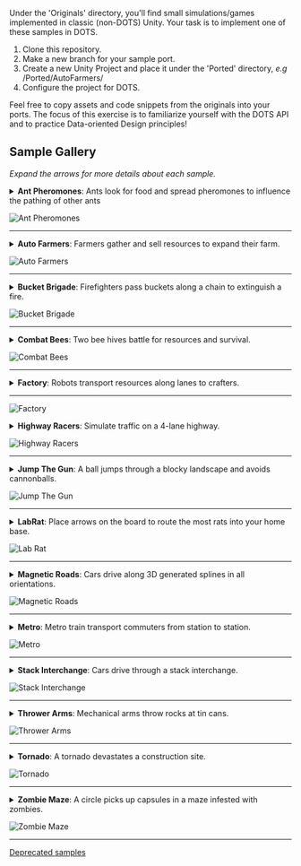 Under the 'Originals' directory, you'll find small simulations/games implemented in classic (non-DOTS) Unity. Your task is to implement one of these samples in DOTS.

1. Clone this repository.
2. Make a new branch for your sample port.
3. Create a new Unity Project and place it under the 'Ported' directory, *e.g* /Ported/AutoFarmers/
4. Configure the project for DOTS.

Feel free to copy assets and code snippets from the originals into your ports. The focus of this exercise is to familiarize yourself with the DOTS API and to practice Data-oriented Design principles!

## Sample Gallery

*Expand the arrows for more details about each sample.*

<details>
  <summary><strong>Ant Pheromones</strong>: Ants look for food and spread pheromones to influence the pathing of other ants</summary>
  
  <ul>
<li>Ants bring food from the source (green spot) to the destination (red spot).</li>
<li>Each ant spawns at the center point with a random heading.</li>
<li>Ants bounce off of walls at the inverse angle.</li>
<li>Ants will steer towards the food source (green dot) if they have line of sight.</li>
<li>Ants leave pheromone in the spots they walk over.</li>
<li>Ant steering is biased towards the nearest adjacent spot of pheromone.</li>
<li>Pheromone at a spot decays over time.</li>
<li>Ant steering is also slightly randomized, so ants don’t walk in straight lines.</li>
<li>The gaps in the ring walls randomly vary in size and placement.</li>
<li>Keyboard controls allow the user to slow down, speed up, and reset the simulation.</li>
</ul>
</details>

![Ant Pheromones](_imgs/AntPhermones.gif?raw=true)
 
---
 
<details>
  <summary><strong>Auto Farmers</strong>: Farmers gather and sell resources to expand their farm.</summary>
  
   <ul>
<li>On start, a single farmer (the green cylinders) spawns.</li>
<li>Farmers walk around to destroy rocks (the grey cylinders) to make way for tilling the soil (creating brown-striped crop cells).</li>
<li>A plant grows in each crop cell. (The color and mesh of plant randomly varies.)</li>
<li>When fully grown, a plant is ready for harvest by a farmer. Farmers deposit plants in the nearest silo (grey-blue cylinder).</li>
<li>When enough resources have been collected into a silo, a new farmer spawns from the silo.</li>
<li>Farmers look for their next task in a limited radius. If no task is found, they look in an increasingly larger radius until a task is found.</li>
<li>For every fifth farmer spawned, a drone is spawned instead.</li>
<li>Drones fly and harvest plants. They do not destroy rocks or plant crops.</li>
<li>After depositing, drones hover over the silo until they locate a plant to harvest.</li>
<li>Keyboard controls allow the user to reset the simulation.</li>
   </ul>
</details>
 
![Auto Farmers](_imgs/AutoFarmers.png?raw=true)
 
---
 
 <details>
   <summary><strong>Bucket Brigade</strong>: Firefighters pass buckets along a chain to extinguish a fire.
   </summary>
     
   <ul>
<li>Each cell of the grid has a temperature from 0.0 to 1.0. Cells above 0.2 are on fire and transmit heat to their neighbors. The color and height of a fire cell reflects its temperature. (For visual effect, a fire cell's height randomly oscilates a small amount, but this does not reflect its actual temperature.)</li>
<li>On start, a few random cells are on fire. Buckets are randomly placed around the field.</li>
<li>Workers are grouped into teams. Each team picks the closest cell on fire and forms two lines from the fire to the nearest water (blue cells outside the field). One line passes full buckets; the other passes empty buckets.</li>
<li>Each team has a bucket fetcher, who retrieves the nearest bucket, walks it to the water at the end of the line, fills the bucket, and then drops it.</li>
<li>Workers in the 'pass full' line look for full buckets on the ground within a small radius. When found, they walk over, pick up the bucket, carry it to the next worker up the line, and drop it. The last worker in the 'pass full' line empties the bucket on the fire (lowering the temperature of that cell and its eight surrounding cells to zero). Workers move slower while carrying a full bucket.</li>
<li>Workers in the 'pass empty' line behave the same but only carry empty buckets. The last worker in the 'pass empty' line will fill the bucket in the nearest water.</li>
<li>Every frame, a team will reposition its line to the fire cell closest to its current water source.</li>
<li>When a team's water source is exhausted, it repositions the line to the next closest water.</li>
<li>When repositioning, a worker will not resume its normal behavior until it has reached its new position.</li>
<li>In the moment between a worker placing a bucket on the ground and the next picking it up, the line might reposition, in which case the bucket will be left on the ground.</li>
<li>OPTIONAL: A small configured number of 'omniworkers' (black) are not part of any team. An omniworker picks up the nearest bucket, fills it at the nearest water source, and dumps it on the nearest fire.</li>
<li>Keyboard controls allow the user to reset the simulation.</li>
   </ul>
</details>

![Bucket Brigade](_imgs/BucketBrigade.png?raw=true)

---

<details>
  <summary><strong>Combat Bees</strong>: Two bee hives battle for resources and survival.
  </summary>
    
   <ul>
<li>Resources (green discs) spawn in the middle. Yellow bees spawn in the yellow base. Blue bees spawn in the blue base.</li>
<li>Resources spawned at the same location will stack on top of each other.</li>
<li>Bees pick up resources and drop them in their base.</li>
<li>When a resource hits the ground of a base, it explodes, spawning several bees of that base's color.</li>
<li>Bees not carrying resources may attack and destroy enemy bees carrying resources.</li>
<li>A destroyed bee emmits bee fragments and blood splatters, and the resource falls to the ground. Blood splatters on surfaces shrink to nothing over time.</li>
<li>Each bee's displayed scale oscilates along all three axes, but this is just a visual effect. Collisions are not affected.</li>
<li>Keyboard controls allow the user to reset the simulation.</li>
<li>Pointer clicks spawn additional resources at the point clicked (determined by casting a ray from the cursor).</li>
   </ul>
</details>

![Combat Bees](_imgs/CombatBees.gif?raw=true)

---

<details>
  <summary><strong>Factory</strong>: Robots transport resources along lanes to crafters.
  </summary>
  
   <ul>
<li>Users can click to add a cluster of several additional bots. Users can also click on tiles of the grid to clear them or to add walls (grey tile), add a resource (purple tile), add a crafter (green tile), add green lines, or add purple lines.</li>
<li>Bots are purple when carrying a resource and green when not.</li>
<li>Bots pick up resources at the purple tiles and deliver them to the green tiles (crafters).</li>
<li>Bots will not collide with other bots. When bots are spawned, other bots gets pushed out of the way.</li>
<li>Bots will path around walls. If you place a wall on top of bots, they will remain stuck until you erase the tile.</li>
<li>Keyboard controls allow the user to reset the simulation.</li>
   </ul>
</details>

---

![Factory](_imgs/Factory.png?raw=true)

<details>
  <summary><strong>Highway Racers</strong>: Simulate traffic on a 4-lane highway.
  </summary>
  
  <ul>
<li>Each car has a random cruising speed, a random overtake speed, a random overtake distance, and a random overtake time (each within a fixed min/max range).</li>
<li>When traveling at its cruising speed, a car is grey. When going below its cruising speed, it turns red. While going above its cruising speed, it turns green.</li>
<li>Cars have three main states: cruising, looking to change lane, and overtaking.</li>
<li>While cruising, a car accelerates/brakes to its cruising speed; if it comes up behind a slower car within its overtake distance, it enters the 'looking to change lane' state.</li>
<li>A looking-to-change car will look for sufficient open space to its left or right to change lanes. While blocked from changing lanes, the car will tail the car ahead of it. When it is clear to change lane, it will enter the overtake state.</li>
<li>In the overtake state, a car first moves into another lane, then accelerates to its overtake speed. Once the car's overtake time elapses, it looks to move back into the lane it came from. If blocked from moving back, the car gives up and goes back to the cruising state. If at any time the car is impeded by a slower moving car within its overtake distance, it goes back to the cruising state.</li>
<li>Keyboard controls allow the user to reset the simulation.</li>
   </ul>
</details>

![Highway Racers](_imgs/HighwayRacers.gif?raw=true)

---

<details>
  <summary><strong>Jump The Gun</strong>: A ball jumps through a blocky landscape and avoids cannonballs.
  </summary>

<ul>
<li>The ball bounces from column to adjacent column towards the mouse cursor. (This requires computing the appropriate trajectory for each bounce.) The movement is clamped to the edges of the playing field.</li>
<li>On init, the cannons spawn on random columns. The cannons always turn to face the player's ball.</li>
<li>Periodically, each cannon fires a cannon ball along a trajectory that will intersect the player's ball (at its current position) but not hit any columns in between.</li>
<li>When a cannon ball hits the top of a column, the impact pushes the column down (but not below the minimum height).</li>
<li>The game is over when a cannon ball hits the player's ball.</li>
<li>Keyboard controls allow the user to reset the simulation.</li>
   </ul>  

</details>

![Jump The Gun](_imgs/JumpTheGun.gif?raw=true)

---

<details>
  <summary><strong>LabRat</strong>: Place arrows on the board to route the most rats into your home base.
  </summary>
    
   <ul>
<li>Mice spawn at frequent, randomized intervals in the top and bottom corners. The top mice head down. The bottom mice head up.</li>
<li>At start of play, walls are randomly placed between grid cells.</li>
<li>Cats and mice travel on the grid, changing direction when they hit a wall or travel over an arrow.</li>
<li>Cats spawn in random squares. When a cat and mouse intersect, the mouse is eaten.</li>
<li>When a mouse hits a player's 'home base' (one of the four dots placed near the center of the grid), the mouse disappears, and the player is awarded a point.</li>
<li>Players can place arrows in cells of the board. The green player places green arrows, the red player places red arrows, etc. A player cannot place their arrows in a cell occupied by an arrow of another player.</li>
<li>Once a player has three arrows on the board, their next placed arrow removes their oldest arrow on the board.</li>
<li>Only one player is human. The AI players just place their arrows randomly at random intervals.</li>
<li>At the end of 30 seconds, the player with the most points wins.</li>
<li>Keyboard controls allow the user to reset the simulation.</li>
   </ul>
</details>

![Lab Rat](_imgs/LabRat.gif?raw=true)

---

<details>
  <summary><strong>Magnetic Roads</strong>: Cars drive along 3D generated splines in all orientations.
  </summary>
    
   <ul>
<li>Cars drive in two lanes on both sides of the road. Cars always drive in the right lane.</li>
<li>The cars all drive at the same speed. Cars will brake before hitting the car in front of them.</li>
<li>Intersections join two or three road segments, but never four. Some intersecionts are dead ends: they connect to only one road segment.</li>
<li>At three-way intersections, each car randomly chooses whether to go left, right, or straight.</li>
<li>Cars wait to enter an intersection if their path through the intersection crosses the path of another car in the intersection.</li>
<li>Keyboard controls allow the user to reset the simulation.</li>
   </ul>
</details>

![Magnetic Roads](_imgs/MagneticRoads.gif?raw=true)   

---

<details>
  <summary><strong>Metro</strong>: Metro train transport commuters from station to station.
  </summary>
    
   <ul>
   <li>The trains move on a fixed schedule. Passengers should not enter or exit the train if they do not have time to get in position before the train moves.</li>
   <li>Disembarking passengers randomly pick another train to board.</li>
   <li>On init, the tracks and station placement is randomly generated.</li>
   <li>Keyboard controls allow the user to reset the simulation.</li>
   </ul>
</details>

![Metro](_imgs/Metro.gif?raw=true)

---

<details>
  <summary><strong>Stack Interchange</strong>: Cars drive through a stack interchange.
  </summary>
   
   <ul>
   <li>At random intervals, cars spawn at the edge of the straight roads. Cars despawn when they run off the edge of the straight roads.</li>
   <li>Cars merging onto a new road should yield for cars on the road.</li>
   <li>Each road has two lanes. Cars in both lanes of a road travel in the same direction.</li>
   <li>Cars stay in their lanes through their whole trip, <em>e.g.</em> a car in the left lane will travel in the left lane on all roads.</li>
   <li>Each car has a color matching one of the roadways. A car's path through the interchange must include the roadway maching its color.</li>
   <li>Some roadways arch upwards to pass over other roads.</li>
   <li>The simulation has multiple interchanges, but each is unconnected and independent from the others. Cars of one interchange do not travel to the other interchanges.</li>
   <li>Keyboard controls allow the user to reset the simulation.</li>
   </ul>
</details>

![Stack Interchange](_imgs/StackInterchange.png?raw=true)

---

<details>
  <summary><strong>Thrower Arms</strong>: Mechanical arms throw rocks at tin cans.
  </summary>
   
   <ul>
   <li>The arms and hands are animated by inverse kinematics.</li>
   <li>The cans scroll in from the sides and wrap around.</li>
   <li>Rocks scroll in from the side and get destroyed once they reach the end. Additional rocks spawn along the path to ensure all arms have sufficient rocks.</li>
   <li>Two arms should never reach for the same ball.</li>
   <li>An arm does not collide with rocks or with other arms. The fingers wrap around a rock but do not actually grip the rock. The rock is temporarily attached to the hand.</li>
   <li>Once an arm has picked up a rock, it targets a can and calculates the required throwing trajectory). (No two arms should ever attempt to pick up the same rock or target the same can.)</li>
   <li>When struck, a can is affected by gravity and the force of the hit. A single rock can hit multiple cans. Rocks are impacted by their collisions with the cans. Cans do not collide with other cans.</li>
   <li>Falling rocks and cans despawn when they fall below a certain altitude.</li>
   <li>Keyboard controls allow the user to reset the simulation.</li>
   </ul>
</details>

![Thrower Arms](_imgs/ThrowerArms.gif?raw=true)

---

<details>
  <summary><strong>Tornado</strong>: A tornado devastates a construction site.
  </summary>
  
   <ul>
   <li>A tornado travels along the ground in a figure 8 pattern.</li>
   <li>A fixed set of cubes swirl around in the tornado.</li>
   <li>The force of the tornado breaks apart the joints of the randomly spawned towers.</li>
   <li>The cubes and beams are affected by the force of the tornado, but they collide only with the ground, not with each other.</li>
   <li>Keyboard controls allow the user to reset the simulation.</li>
   </ul>
</details>

![Tornado](_imgs/Tornado.gif?raw=true)

---

<details>
  <summary><strong>Zombie Maze</strong>: A circle picks up capsules in a maze infested with zombies.
  </summary>
  
   <ul>
   <li>A player (yellow cube) and zombies (green cubes) move along the grid of the board.</li>
   <li>The interior maze walls are randomly generated at init time.</li>
   <li>The magenta walls move back and forth at a regular interval.</li>
   <li>The player wins by picking up all of the capsules.</li>
   <li>Most zombies path towards a randoly chosen pill. When a zombie reaches its destination pill, it selects another pill target.</li>
   <li>A fixed number of zombies path towards the player.</li>
   <li>Keyboard controls allow the user to reset the simulation.</li>
   </ul>
</details>

![Zombie Maze](_imgs/ZombieMaze.png?raw=true)

---

[Deprecated samples](deprecated.md)
